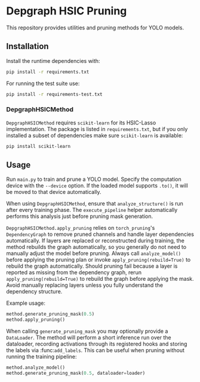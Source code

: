 # Depgraph HSIC Pruning

This repository provides utilities and pruning methods for YOLO models.

## Installation

Install the runtime dependencies with:

```bash
pip install -r requirements.txt
```

For running the test suite use:

```bash
pip install -r requirements-test.txt
```

### DepgraphHSICMethod

`DepgraphHSICMethod` requires `scikit-learn` for its HSIC-Lasso implementation.
The package is listed in `requirements.txt`, but if you only installed a subset of
dependencies make sure `scikit-learn` is available:

```bash
pip install scikit-learn
```

## Usage

Run `main.py` to train and prune a YOLO model. Specify the computation device
with the `--device` option. If the loaded model supports `.to()`, it will be
moved to that device automatically.

When using `DepgraphHSICMethod`, ensure that `analyze_structure()` is run after every training phase. The `execute_pipeline` helper automatically performs this analysis just before pruning mask generation.

`DepgraphHSICMethod.apply_pruning` relies on `torch_pruning`'s
`DependencyGraph` to remove pruned channels and handle layer dependencies
automatically. If layers are replaced or reconstructed during training,
the method rebuilds the graph automatically, so you generally do not
need to manually adjust the model before pruning. Always call
`analyze_model()` before applying the pruning plan or invoke
``apply_pruning(rebuild=True)`` to rebuild the graph automatically.
Should pruning fail because a layer is reported as missing from the
dependency graph, rerun ``apply_pruning(rebuild=True)`` to rebuild the
graph before applying the mask. Avoid manually replacing layers unless
you fully understand the dependency structure.

Example usage:

```python
method.generate_pruning_mask(0.5)
method.apply_pruning()
```

When calling ``generate_pruning_mask`` you may optionally provide a
``DataLoader``. The method will perform a short inference run over the
dataloader, recording activations through its registered hooks and storing the
labels via :func:`add_labels`.  This can be useful when pruning without running
the training pipeline:

```python
method.analyze_model()
method.generate_pruning_mask(0.5, dataloader=loader)
```
